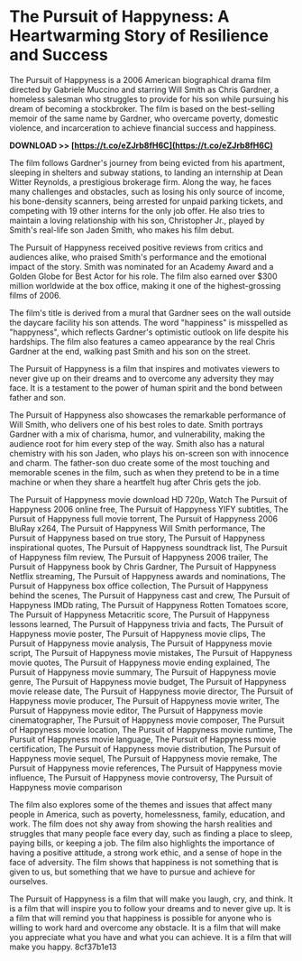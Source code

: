 
 
# The Pursuit of Happyness: A Heartwarming Story of Resilience and Success
 
The Pursuit of Happyness is a 2006 American biographical drama film directed by Gabriele Muccino and starring Will Smith as Chris Gardner, a homeless salesman who struggles to provide for his son while pursuing his dream of becoming a stockbroker. The film is based on the best-selling memoir of the same name by Gardner, who overcame poverty, domestic violence, and incarceration to achieve financial success and happiness.
 
**DOWNLOAD >> [https://t.co/eZJrb8fH6C](https://t.co/eZJrb8fH6C)**


 
The film follows Gardner's journey from being evicted from his apartment, sleeping in shelters and subway stations, to landing an internship at Dean Witter Reynolds, a prestigious brokerage firm. Along the way, he faces many challenges and obstacles, such as losing his only source of income, his bone-density scanners, being arrested for unpaid parking tickets, and competing with 19 other interns for the only job offer. He also tries to maintain a loving relationship with his son, Christopher Jr., played by Smith's real-life son Jaden Smith, who makes his film debut.
 
The Pursuit of Happyness received positive reviews from critics and audiences alike, who praised Smith's performance and the emotional impact of the story. Smith was nominated for an Academy Award and a Golden Globe for Best Actor for his role. The film also earned over $300 million worldwide at the box office, making it one of the highest-grossing films of 2006.
 
The film's title is derived from a mural that Gardner sees on the wall outside the daycare facility his son attends. The word "happiness" is misspelled as "happyness", which reflects Gardner's optimistic outlook on life despite his hardships. The film also features a cameo appearance by the real Chris Gardner at the end, walking past Smith and his son on the street.
 
The Pursuit of Happyness is a film that inspires and motivates viewers to never give up on their dreams and to overcome any adversity they may face. It is a testament to the power of human spirit and the bond between father and son.
  
The Pursuit of Happyness also showcases the remarkable performance of Will Smith, who delivers one of his best roles to date. Smith portrays Gardner with a mix of charisma, humor, and vulnerability, making the audience root for him every step of the way. Smith also has a natural chemistry with his son Jaden, who plays his on-screen son with innocence and charm. The father-son duo create some of the most touching and memorable scenes in the film, such as when they pretend to be in a time machine or when they share a heartfelt hug after Chris gets the job.
 
The Pursuit of Happyness movie download HD 720p,  Watch The Pursuit of Happyness 2006 online free,  The Pursuit of Happyness YIFY subtitles,  The Pursuit of Happyness full movie torrent,  The Pursuit of Happyness 2006 BluRay x264,  The Pursuit of Happyness Will Smith performance,  The Pursuit of Happyness based on true story,  The Pursuit of Happyness inspirational quotes,  The Pursuit of Happyness soundtrack list,  The Pursuit of Happyness film review,  The Pursuit of Happyness 2006 trailer,  The Pursuit of Happyness book by Chris Gardner,  The Pursuit of Happyness Netflix streaming,  The Pursuit of Happyness awards and nominations,  The Pursuit of Happyness box office collection,  The Pursuit of Happyness behind the scenes,  The Pursuit of Happyness cast and crew,  The Pursuit of Happyness IMDb rating,  The Pursuit of Happyness Rotten Tomatoes score,  The Pursuit of Happyness Metacritic score,  The Pursuit of Happyness lessons learned,  The Pursuit of Happyness trivia and facts,  The Pursuit of Happyness movie poster,  The Pursuit of Happyness movie clips,  The Pursuit of Happyness movie analysis,  The Pursuit of Happyness movie script,  The Pursuit of Happyness movie mistakes,  The Pursuit of Happyness movie quotes,  The Pursuit of Happyness movie ending explained,  The Pursuit of Happyness movie summary,  The Pursuit of Happyness movie genre,  The Pursuit of Happyness movie budget,  The Pursuit of Happyness movie release date,  The Pursuit of Happyness movie director,  The Pursuit of Happyness movie producer,  The Pursuit of Happyness movie writer,  The Pursuit of Happyness movie editor,  The Pursuit of Happyness movie cinematographer,  The Pursuit of Happyness movie composer,  The Pursuit of Happyness movie location,  The Pursuit of Happyness movie runtime,  The Pursuit of Happyness movie language,  The Pursuit of Happyness movie certification,  The Pursuit of Happyness movie distribution,  The Pursuit of Happyness movie sequel,  The Pursuit of Happyness movie remake,  The Pursuit of Happyness movie references,  The Pursuit of Happyness movie influence,  The Pursuit of Happyness movie controversy,  The Pursuit of Happyness movie comparison
 
The film also explores some of the themes and issues that affect many people in America, such as poverty, homelessness, family, education, and work. The film does not shy away from showing the harsh realities and struggles that many people face every day, such as finding a place to sleep, paying bills, or keeping a job. The film also highlights the importance of having a positive attitude, a strong work ethic, and a sense of hope in the face of adversity. The film shows that happiness is not something that is given to us, but something that we have to pursue and achieve for ourselves.
 
The Pursuit of Happyness is a film that will make you laugh, cry, and think. It is a film that will inspire you to follow your dreams and to never give up. It is a film that will remind you that happiness is possible for anyone who is willing to work hard and overcome any obstacle. It is a film that will make you appreciate what you have and what you can achieve. It is a film that will make you happy.
 8cf37b1e13
 
